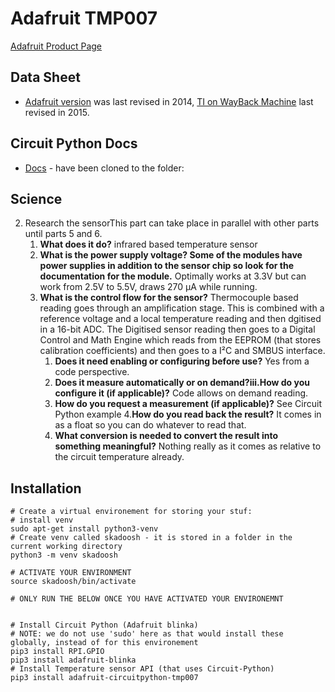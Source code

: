 # Adafruit TMP007

[Adafruit Product Page](https://learn.adafruit.com/adafruit-tmp007-sensor-breakout/downloads)

## Data Sheet 
- [Adafruit version](https://cdn-shop.adafruit.com/datasheets/tmp007.pdf) was last revised in 2014, [TI on WayBack Machine](https://web.archive.org/web/20170320205345/http://www.ti.com/product/tmp007) last revised in 2015.

## Circuit Python Docs
- [Docs](https://circuitpython.readthedocs.io/projects/tmp007/en/latest/) - have been cloned to the folder: 


## Science
2. Research the sensorThis part can take place in parallel with other parts until parts 5 and 6.
    1. **What does it do?** infrared based temperature sensor
    2. **What is the power supply voltage? Some of the modules have power supplies in addition to the sensor chip so look for the documentation for the module.** Optimally works at 3.3V but can work from 2.5V to 5.5V, draws 270 μA while running.
    3. **What is the control flow for the sensor?** Thermocouple based reading goes through an amplification stage. This is combined with a reference voltage and a local temperature reading and then dgitised in a 16-bit ADC. The Digitised sensor reading then goes to a Digital Control and Math Engine which reads from the EEPROM (that stores calibration coefficients) and then goes to a I²C and SMBUS interface.
        1. **Does it need enabling or configuring before use?** Yes from a code perspective.
        2. **Does it measure automatically or on demand?iii.How do you configure it (if applicable)?** Code allows on demand reading.
        3. **How do you request a measurement (if applicable)?** See Circuit Python example
        4.**How do you read back the result?** It comes in as a float so you can do whatever to read that.
        5. **What conversion is needed to convert the result into something meaningful?** Nothing really as it comes as relative to the circuit temperature already.
        
## Installation


````
# Create a virtual environement for storing your stuf:
# install venv
sudo apt-get install python3-venv
# Create venv called skadoosh - it is stored in a folder in the current working directory
python3 -m venv skadoosh

# ACTIVATE YOUR ENVIRONMENT
source skadoosh/bin/activate

# ONLY RUN THE BELOW ONCE YOU HAVE ACTIVATED YOUR ENVIRONEMNT


# Install Circuit Python (Adafruit blinka)
# NOTE: we do not use 'sudo' here as that would install these globally, instead of for this environement
pip3 install RPI.GPIO
pip3 install adafruit-blinka
# Install Temperature sensor API (that uses Circuit-Python)
pip3 install adafruit-circuitpython-tmp007
````